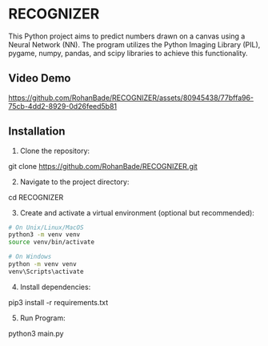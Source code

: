 # RECOGNIZER

This Python project aims to predict numbers drawn on a canvas using a Neural Network (NN). The program utilizes the Python Imaging Library (PIL), pygame, numpy, pandas, and scipy libraries to achieve this functionality.

## Video Demo

https://github.com/RohanBade/RECOGNIZER/assets/80945438/77bffa96-75cb-4dd2-8929-0d26feed5b81


## Installation

1. Clone the repository:

git clone https://github.com/RohanBade/RECOGNIZER.git

2. Navigate to the project directory:

cd RECOGNIZER

3. Create and activate a virtual environment (optional but recommended):

```bash
# On Unix/Linux/MacOS
python3 -m venv venv
source venv/bin/activate

# On Windows
python -m venv venv
venv\Scripts\activate

```

4. Install dependencies:

pip3 install -r requirements.txt

5. Run Program:

python3 main.py
